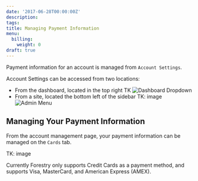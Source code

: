 ```yaml
---
date: '2017-06-28T00:00:00Z'
description: 
tags:
title: Managing Payment Information
menu:
  billing:
    weight: 0
draft: true
---
```

Payment information for an account is managed from `Account Settings`.

Account Settings can be accessed from two locations: 

* From the dashboard, located in the top right TK
  ![Dashboard Dropdown]('/assets/images/billing_account_dropdown.png')
* From a site, located the bottom left of the sidebar TK: image
  ![Admin Menu]('/assets/images/billing_account_menu.png')

## Managing Your Payment Information
From the account management page, your payment information can be managed on the `Cards` tab.

TK: image

Currently Forestry only supports Credit Cards as a payment method, and supports Visa, MasterCard, and American Express (AMEX).
